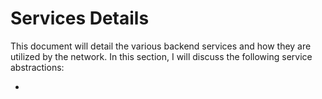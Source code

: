 # Services Details

This document will detail the various backend services and how they are utilized by the network. In this section, I will discuss the following service abstractions:

- 
